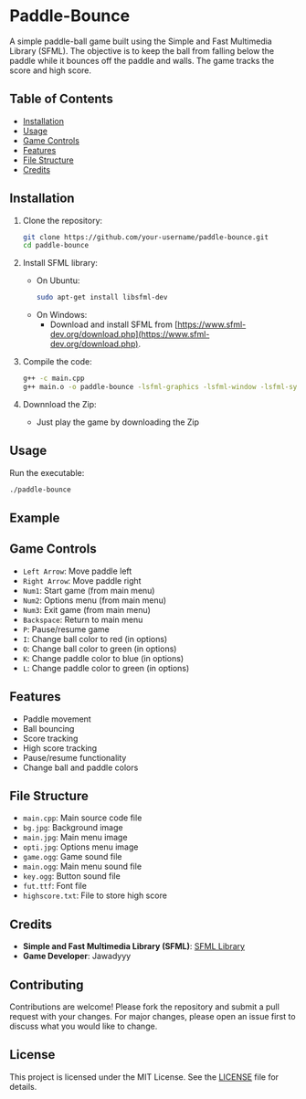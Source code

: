 # Paddle-Bounce 

A simple paddle-ball game built using the Simple and Fast Multimedia Library (SFML). The objective is to keep the ball from falling below the paddle while it bounces off the paddle and walls. The game tracks the score and high score.

## Table of Contents

- [Installation](#installation)
- [Usage](#usage)
- [Game Controls](#game-controls)
- [Features](#features)
- [File Structure](#file-structure)
- [Credits](#credits)

## Installation

1. Clone the repository:
    ```sh
    git clone https://github.com/your-username/paddle-bounce.git
    cd paddle-bounce
    ```
2. Install SFML library:
    - On Ubuntu:
        ```sh
        sudo apt-get install libsfml-dev
        ```
    - On Windows:
        - Download and install SFML from [https://www.sfml-dev.org/download.php](https://www.sfml-dev.org/download.php).

3. Compile the code:
    ```sh
    g++ -c main.cpp
    g++ main.o -o paddle-bounce -lsfml-graphics -lsfml-window -lsfml-system -lsfml-audio
    ```
  
4. Downnload the Zip:
    - Just play the game by downloading the Zip

## Usage

Run the executable:
```sh
./paddle-bounce
```

## Example


## Game Controls

- `Left Arrow`: Move paddle left
- `Right Arrow`: Move paddle right
- `Num1`: Start game (from main menu)
- `Num2`: Options menu (from main menu)
- `Num3`: Exit game (from main menu)
- `Backspace`: Return to main menu
- `P`: Pause/resume game
- `I`: Change ball color to red (in options)
- `O`: Change ball color to green (in options)
- `K`: Change paddle color to blue (in options)
- `L`: Change paddle color to green (in options)

## Features

- Paddle movement
- Ball bouncing
- Score tracking
- High score tracking
- Pause/resume functionality
- Change ball and paddle colors

## File Structure

- `main.cpp`: Main source code file
- `bg.jpg`: Background image
- `main.jpg`: Main menu image
- `opti.jpg`: Options menu image
- `game.ogg`: Game sound file
- `main.ogg`: Main menu sound file
- `key.ogg`: Button sound file
- `fut.ttf`: Font file
- `highscore.txt`: File to store high score

## Credits

- **Simple and Fast Multimedia Library (SFML)**: [SFML Library](https://www.sfml-dev.org/)
- **Game Developer**: Jawadyyy


## Contributing

Contributions are welcome! Please fork the repository and submit a pull request with your changes. For major changes, please open an issue first to discuss what you would like to change.

## License

This project is licensed under the MIT License. See the [LICENSE](LICENSE) file for details.

